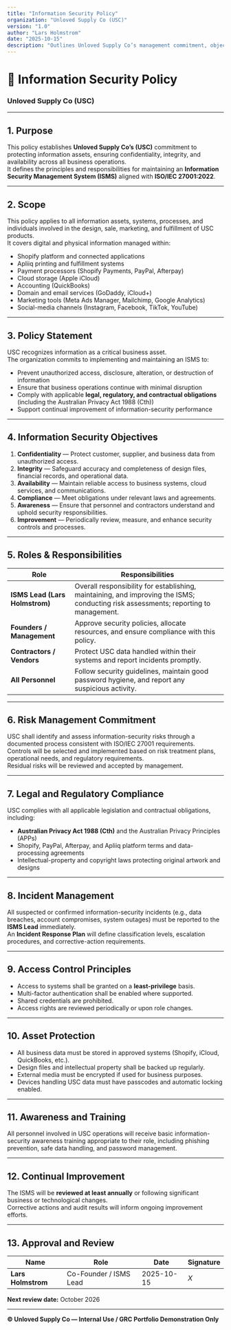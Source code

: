 ```yaml
---
title: "Information Security Policy"
organization: "Unloved Supply Co (USC)"
version: "1.0"
author: "Lars Holmstrom"
date: "2025-10-15"
description: "Outlines Unloved Supply Co’s management commitment, objectives, and guiding principles for protecting information assets in accordance with ISO/IEC 27001:2022."
---
```


# 🔐 Information Security Policy  
### Unloved Supply Co (USC)

---

## 1. Purpose
This policy establishes **Unloved Supply Co’s (USC)** commitment to protecting information assets, ensuring confidentiality, integrity, and availability across all business operations.  
It defines the principles and responsibilities for maintaining an **Information Security Management System (ISMS)** aligned with **ISO/IEC 27001:2022**.

---

## 2. Scope
This policy applies to all information assets, systems, processes, and individuals involved in the design, sale, marketing, and fulfillment of USC products.  
It covers digital and physical information managed within:
- Shopify platform and connected applications  
- Apliiq printing and fulfillment systems  
- Payment processors (Shopify Payments, PayPal, Afterpay)  
- Cloud storage (Apple iCloud)  
- Accounting (QuickBooks)  
- Domain and email services (GoDaddy, iCloud+)  
- Marketing tools (Meta Ads Manager, Mailchimp, Google Analytics)  
- Social-media channels (Instagram, Facebook, TikTok, YouTube)

---

## 3. Policy Statement
USC recognizes information as a critical business asset.  
The organization commits to implementing and maintaining an ISMS to:
- Prevent unauthorized access, disclosure, alteration, or destruction of information  
- Ensure that business operations continue with minimal disruption  
- Comply with applicable **legal, regulatory, and contractual obligations** (including the Australian Privacy Act 1988 (Cth))  
- Support continual improvement of information-security performance  

---

## 4. Information Security Objectives
1. **Confidentiality** — Protect customer, supplier, and business data from unauthorized access.  
2. **Integrity** — Safeguard accuracy and completeness of design files, financial records, and operational data.  
3. **Availability** — Maintain reliable access to business systems, cloud services, and communications.  
4. **Compliance** — Meet obligations under relevant laws and agreements.  
5. **Awareness** — Ensure that personnel and contractors understand and uphold security responsibilities.  
6. **Improvement** — Periodically review, measure, and enhance security controls and processes.

---

## 5. Roles & Responsibilities

| Role | Responsibilities |
|------|------------------|
| **ISMS Lead (Lars Holmstrom)** | Overall responsibility for establishing, maintaining, and improving the ISMS; conducting risk assessments; reporting to management. |
| **Founders / Management** | Approve security policies, allocate resources, and ensure compliance with this policy. |
| **Contractors / Vendors** | Protect USC data handled within their systems and report incidents promptly. |
| **All Personnel** | Follow security guidelines, maintain good password hygiene, and report any suspicious activity. |

---

## 6. Risk Management Commitment
USC shall identify and assess information-security risks through a documented process consistent with ISO/IEC 27001 requirements.  
Controls will be selected and implemented based on risk treatment plans, operational needs, and regulatory requirements.  
Residual risks will be reviewed and accepted by management.

---

## 7. Legal and Regulatory Compliance
USC complies with all applicable legislation and contractual obligations, including:
- **Australian Privacy Act 1988 (Cth)** and the Australian Privacy Principles (APPs)  
- Shopify, PayPal, Afterpay, and Apliiq platform terms and data-processing agreements  
- Intellectual-property and copyright laws protecting original artwork and designs  

---

## 8. Incident Management
All suspected or confirmed information-security incidents (e.g., data breaches, account compromises, system outages) must be reported to the **ISMS Lead** immediately.  
An **Incident Response Plan** will define classification levels, escalation procedures, and corrective-action requirements.

---

## 9. Access Control Principles
- Access to systems shall be granted on a **least-privilege** basis.  
- Multi-factor authentication shall be enabled where supported.  
- Shared credentials are prohibited.  
- Access rights are reviewed periodically or upon role changes.  

---

## 10. Asset Protection
- All business data must be stored in approved systems (Shopify, iCloud, QuickBooks, etc.).  
- Design files and intellectual property shall be backed up regularly.  
- External media must be encrypted if used for business purposes.  
- Devices handling USC data must have passcodes and automatic locking enabled.

---

## 11. Awareness and Training
All personnel involved in USC operations will receive basic information-security awareness training appropriate to their role, including phishing prevention, safe data handling, and password management.

---

## 12. Continual Improvement
The ISMS will be **reviewed at least annually** or following significant business or technological changes.  
Corrective actions and audit results will inform ongoing improvement efforts.

---

## 13. Approval and Review

| Name               | Role                   | Date       | Signature |
| ------------------ | ---------------------- | ---------- | --------- |
| **Lars Holmstrom** | Co-Founder / ISMS Lead | 2025-10-15 | _X_       |

**Next review date:** October 2026  

---

**© Unloved Supply Co — Internal Use / GRC Portfolio Demonstration Only**
